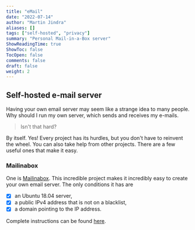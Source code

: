 ```yaml
---
title: "eMail"
date: "2022-07-14"
author: "Martin Jindra"
aliases: []
tags: ["self-hosted", "privacy"]
summary: "Personal Mail-in-a-Box server"
ShowReadingTime: true
ShowToc: false
TocOpen: false
comments: false
draft: false
weight: 2
---
```


## Self-hosted e-mail server

Having your own email server may seem like a strange idea to many people. Why should I run my own server, which sends and receives my e-mails.

> Isn't that hard?

By itself. Yes! Every project has its hurdles, but you don't have to reinvent the wheel. You can also take help from other projects. There are a few useful ones that make it easy.

### Mailinabox

One is [Mailinabox](https://mailinabox.email). This incredible project makes it incredibly easy to create your own email server. The only conditions it has are

- [x] an Ubuntu 18.04 server,
- [x] a public IPv4 address that is not on a blacklist,
- [x] a domain pointing to the IP address.

Complete instructions can be found [here](https://mailinabox.email/guide.html).
